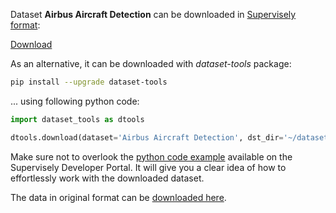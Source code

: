 Dataset **Airbus Aircraft Detection** can be downloaded in [Supervisely format](https://developer.supervisely.com/api-references/supervisely-annotation-json-format):

 [Download](https://assets.supervisely.com/supervisely-supervisely-assets-public/teams_storage/8/7/oS/l9x7hTRollRVxb6Z0U5IzS1SFoEcp1ZB2wvGBI73GJD0AoltkYjDF7Pj6LznwGBMiECowAtXAZ9wPdkAlJtZCLWLWEiA0aLzjdcW6WAPtxXclHkLqhmVp5ECN06a.tar)

As an alternative, it can be downloaded with *dataset-tools* package:
``` bash
pip install --upgrade dataset-tools
```

... using following python code:
``` python
import dataset_tools as dtools

dtools.download(dataset='Airbus Aircraft Detection', dst_dir='~/dataset-ninja/')
```
Make sure not to overlook the [python code example](https://developer.supervisely.com/getting-started/python-sdk-tutorials/iterate-over-a-local-project) available on the Supervisely Developer Portal. It will give you a clear idea of how to effortlessly work with the downloaded dataset.

The data in original format can be [downloaded here](https://www.kaggle.com/datasets/airbusgeo/airbus-aircrafts-sample-dataset/download?datasetVersionNumber=3).
